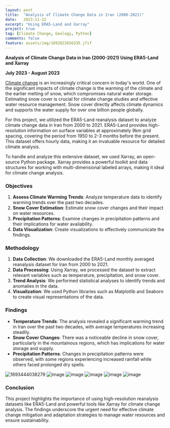 ```yaml
---
layout: post
title:  "Analysis of Climate Change Data in Iran (2000-2021)"
date:   2023-11-22
excerpt: "Using ERA5-Land and Xarray"
project: true
tag: [Climate Change, Geology, Python]
comments: false
feature: assets/img/1692022656335.jfif
---
```


**Analysis of Climate Change Data in Iran (2000-2021) Using ERA5-Land and Xarray**

**July 2023 - August 2023**

[Climate change](https://github.com/aradfarahani/Climate-Change) is an increasingly critical concern in today's world. One of the significant impacts of climate change is the warming of the climate and the earlier melting of snow, which compromises natural water storage. Estimating snow cover is crucial for climate change studies and effective water resource management. Snow cover directly affects climate dynamics and supports the water supply for over one billion people globally.

For this project, we utilized the ERA5-Land reanalysis dataset to analyze climate change data in Iran from 2000 to 2021. ERA5-Land provides high-resolution information on surface variables at approximately 9km grid spacing, covering the period from 1950 to 2-3 months before the present. This dataset offers hourly data, making it an invaluable resource for detailed climate analysis.

To handle and analyze this extensive dataset, we used Xarray, an open-source Python package. Xarray provides a powerful toolkit and data structures for working with multi-dimensional labeled arrays, making it ideal for climate change analysis.

### Objectives

1. **Assess Climate Warming Trends**: Analyze temperature data to identify warming trends over the past two decades.
2. **Snow Cover Estimation**: Estimate snow cover changes and their impact on water resources.
3. **Precipitation Patterns**: Examine changes in precipitation patterns and their implications for water availability.
4. **Data Visualization**: Create visualizations to effectively communicate the findings.

### Methodology

1. **Data Collection**: We downloaded the ERA5-Land monthly averaged reanalysis dataset for Iran from 2000 to 2021.
2. **Data Processing**: Using Xarray, we processed the dataset to extract relevant variables such as temperature, precipitation, and snow cover.
3. **Trend Analysis**: We performed statistical analyses to identify trends and anomalies in the data.
4. **Visualization**: We used Python libraries such as Matplotlib and Seaborn to create visual representations of the data.

### Findings

- **Temperature Trends**: The analysis revealed a significant warming trend in Iran over the past two decades, with average temperatures increasing steadily.
- **Snow Cover Changes**: There was a noticeable decline in snow cover, particularly in the mountainous regions, which has implications for water storage and supply.
- **Precipitation Patterns**: Changes in precipitation patterns were observed, with some regions experiencing increased rainfall while others faced prolonged dry spells.

![1693444038279](https://github.com/user-attachments/assets/84cf252b-e8de-44a9-bc23-6affd6e3964e)
![image](https://github.com/user-attachments/assets/b234e9b9-28ee-4a7b-83db-f3cc56d5e151)
![image](https://github.com/user-attachments/assets/1507d8f7-02b9-4b25-abd7-773da64735f6)
![image](https://github.com/user-attachments/assets/02c36b3a-b45b-4a47-8091-eb809df12ae9)
![image](https://github.com/user-attachments/assets/48bc2f6f-6c21-41e8-bf4d-47886769bc16)
![image](https://github.com/user-attachments/assets/66917916-2ca2-4794-8dac-9531610e0375)

### Conclusion

This project highlights the importance of using high-resolution reanalysis datasets like ERA5-Land and powerful tools like Xarray for climate change analysis. The findings underscore the urgent need for effective climate change mitigation and adaptation strategies to manage water resources and ensure sustainability.
